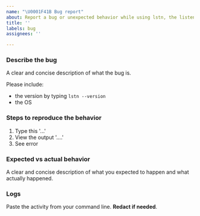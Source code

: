 ```yaml
---
name: "\U0001F41B Bug report"
about: Report a bug or unexpected behavior while using lstn, the listen.dev CLI
title: ''
labels: bug
assignees: ''

---
```


### Describe the bug

A clear and concise description of what the bug is.

Please include:

- the version by typing `lstn --version`
- the OS

### Steps to reproduce the behavior

1. Type this '...'
2. View the output '....'
3. See error

### Expected vs actual behavior

A clear and concise description of what you expected to happen and what actually happened.

### Logs

Paste the activity from your command line. **Redact if needed**.